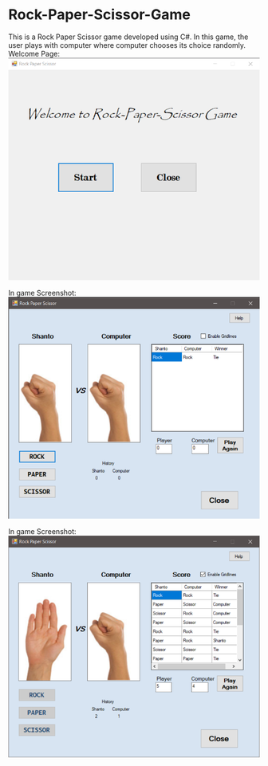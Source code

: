 # Rock-Paper-Scissor-Game
This is a Rock Paper Scissor game developed using C#. In this game, the user plays with computer where computer chooses its choice randomly.
Welcome Page:
![alt text](https://github.com/hhshanto/Rock-Paper-Scissor-Game/blob/master/welcomepage.png)

In game Screenshot:
![alt text](https://github.com/hhshanto/Rock-Paper-Scissor-Game/blob/master/inGame1.png)

In game Screenshot:
![alt text](https://github.com/hhshanto/Rock-Paper-Scissor-Game/blob/master/inGame2.png)
